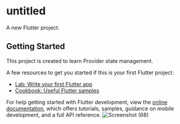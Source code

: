 # untitled

A new Flutter project.

## Getting Started

This project is created to learn Provider state management.


A few resources to get you started if this is your first Flutter project:

- [Lab: Write your first Flutter app](https://docs.flutter.dev/get-started/codelab)
- [Cookbook: Useful Flutter samples](https://docs.flutter.dev/cookbook)

For help getting started with Flutter development, view the
[online documentation](https://docs.flutter.dev/), which offers tutorials,
samples, guidance on mobile development, and a full API reference.
![Screenshot (68)](https://github.com/user-attachments/assets/f7d8357d-8c27-4e7f-a44c-1d72d126bf66)
